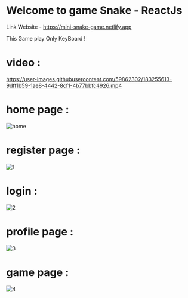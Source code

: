 # Welcome to game Snake - ReactJs

Link Website - https://mini-snake-game.netlify.app 
  
This Game play Only KeyBoard !
 
# video :
 
https://user-images.githubusercontent.com/59862302/183255613-9dff1b59-1ae8-4442-8cf1-4b77bbfc4926.mp4


# home page :

![home](https://user-images.githubusercontent.com/59862302/182630467-27e3914b-c825-44b1-92f1-336beb4aa3bd.jpg)
                                          
                                           
# register page :
                                               
![1](https://user-images.githubusercontent.com/59862302/183255492-b1624b7c-ea79-4244-9fbf-10a98b855c3e.jpg)

# login :

![2](https://user-images.githubusercontent.com/59862302/183255489-59605b58-3e2a-442d-9c4b-2f6bfd2f695b.jpg)


# profile page :

![3](https://user-images.githubusercontent.com/59862302/183255482-6b88928f-a8e7-4fc1-8da0-137722154bc8.jpg)


# game page :

![4](https://user-images.githubusercontent.com/59862302/183255478-99079b05-9513-4d40-9949-3335eaec31eb.jpg)


                                 


